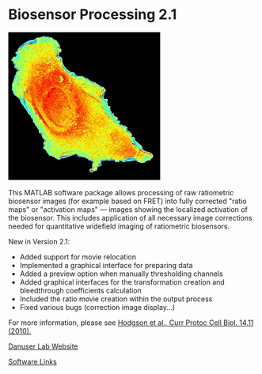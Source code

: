 # Biosensor Processing 2.1
![Alt Text](img/biosensorpkg.jpg?raw=true)

This MATLAB software package allows processing of raw ratiometric biosensor images (for example based on FRET) into fully corrected "ratio maps" or "activation maps" — images showing the localized activation of the biosensor. This includes application of all necessary image corrections needed for quantitative widefield imaging of ratiometric biosensors.

New in Version 2.1:
- Added support for movie relocation
- Implemented a graphical interface for preparing data
- Added a preview option when manually thresholding channels
- Added graphical interfaces for the transformation creation and bleedthrough coefficients calculation
- Included the ratio movie creation within the output process
- Fixed various bugs (correction image display...)

For more information, please see [Hodgson et al., Curr Protoc Cell Biol. 14.11 (2010).](https://www.ncbi.nlm.nih.gov/pubmed/20235099)

[Danuser Lab Website](https://www.utsouthwestern.edu/labs/danuser/)

[Software Links](https://www.utsouthwestern.edu/labs/danuser/software/)
